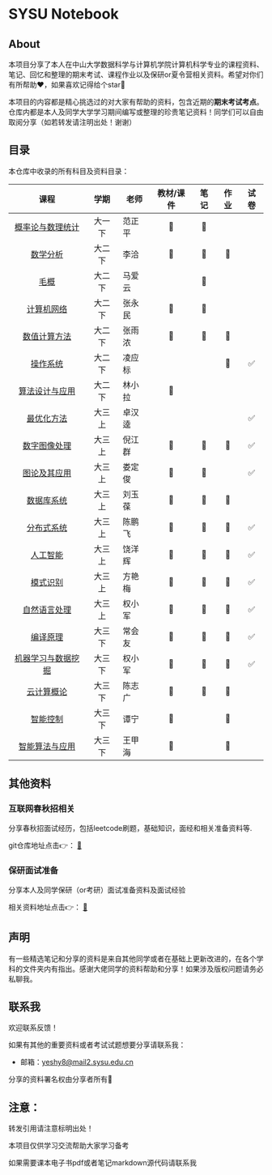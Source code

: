 # SYSU Notebook

## About

本项目分享了本人在中山大学数据科学与计算机学院计算机科学专业的课程资料、笔记、回忆和整理的期末考试、课程作业以及保研or夏令营相关资料。希望对你们有所帮助❤️，如果喜欢记得给个star🌟 

本项目的内容都是精心挑选过的对大家有帮助的资料，包含近期的**期末考试考点**。仓库内都是本人及同学大学学习期间编写或整理的珍贵笔记资料！同学们可以自由取阅分享（如若转发请注明出处！谢谢）



## 目录

本仓库中收录的所有科目及资料目录：

|                             课程                             |  学期   | 老师   |  教材/课件   |    笔记     |       作业       |        试卷        |
| :----------------------------------------------------------: | :-----: | ------ | :----------: | :---------: | :--------------: | :----------------: |
| [概率论与数理统计](https://github.com/ysyisyourbrother/SYSU_Notebook/tree/master/%E6%A6%82%E7%8E%87%E8%AE%BA%E4%B8%8E%E6%95%B0%E7%90%86%E7%BB%9F%E8%AE%A1%20%E8%8C%83%E6%AD%A3%E5%B9%B3) | 大一 下 | 范正平 | :green_book: | :blue_book: |                  |                    |
| [数学分析](https://github.com/ysyisyourbrother/SYSU_Notebook/tree/master/%E6%95%B0%E5%AD%A6%E5%88%86%E6%9E%90) | 大二 下 | 李洽   | :green_book: | :blue_book: | :page_facing_up: |                    |
| [毛概](https://github.com/ysyisyourbrother/SYSU_Notebook/tree/master/%E6%AF%9B%E6%A6%82%20%E9%A9%AC%E7%88%B1%E4%BA%91) | 大二 下 | 马爱云 |              | :blue_book: |                  |                    |
| [计算机网络](https://github.com/ysyisyourbrother/SYSU_Notebook/tree/master/%E8%AE%A1%E7%AE%97%E6%9C%BA%E7%BD%91%E7%BB%9C%20%E5%BC%A0%E6%B0%B8%E6%B0%91) | 大二 下 | 张永民 | :green_book: | :blue_book: |                  |                    |
| [数值计算方法](https://github.com/ysyisyourbrother/SYSU_Notebook/tree/master/%E6%95%B0%E5%80%BC%E8%AE%A1%E7%AE%97%E6%96%B9%E6%B3%95%20%E5%BC%A0%E9%9B%A8%E6%B5%93) | 大二 下 | 张雨浓 | :green_book: | :blue_book: | :page_facing_up: |                    |
| [操作系统](https://github.com/ysyisyourbrother/SYSU_Notebook/tree/master/%E6%93%8D%E4%BD%9C%E7%B3%BB%E7%BB%9F%20%E5%87%8C%E5%BA%94%E6%A0%87) | 大二 下 | 凌应标 |              |             | :page_facing_up: | :white_check_mark: |
| [算法设计与应用](https://github.com/ysyisyourbrother/SYSU_Notebook/tree/master/%E7%AE%97%E6%B3%95%E8%AE%BE%E8%AE%A1%E4%B8%8E%E5%BA%94%E7%94%A8%20%E6%9E%97%E5%B0%8F%E6%8B%89/%E8%AF%BE%E4%BB%B6) | 大二 下 | 林小拉 | :green_book: |             |                  |                    |
| [最优化方法](https://github.com/ysyisyourbrother/SYSU_Notebook/tree/master/%E6%9C%80%E4%BC%98%E5%8C%96%E6%96%B9%E6%B3%95%20%E5%8D%93%E6%B1%89%E9%80%B5) | 大三 上 | 卓汉逵 |              |             |                  | :white_check_mark: |
| [数字图像处理](https://github.com/ysyisyourbrother/SYSU_Notebook/tree/master/%E6%95%B0%E5%AD%97%E5%9B%BE%E5%83%8F%E5%A4%84%E7%90%86%20%E5%80%AA%E6%B1%9F%E7%BE%A4) | 大三 上 | 倪江群 | :green_book: | :blue_book: | :page_facing_up: | :white_check_mark: |
| [图论及其应用](https://github.com/ysyisyourbrother/SYSU_Notebook/tree/master/%E5%9B%BE%E8%AE%BA%20%E5%A8%84%E5%AE%9A%E4%BF%8A) | 大三 上 | 娄定俊 | :green_book: | :blue_book: |                  | :white_check_mark: |
| [数据库系统](https://github.com/ysyisyourbrother/SYSU_Notebook/tree/master/%E6%95%B0%E6%8D%AE%E5%BA%93%E7%B3%BB%E7%BB%9F%20%E5%88%98%E7%8E%89%E8%91%86) | 大三 上 | 刘玉葆 | :green_book: | :blue_book: | :page_facing_up: |                    |
| [分布式系统](https://github.com/ysyisyourbrother/SYSU_Notebook/tree/master/%E5%88%86%E5%B8%83%E5%BC%8F%E7%B3%BB%E7%BB%9F%20%E9%99%88%E9%B9%8F%E9%A3%9E) | 大三 上 | 陈鹏飞 | :green_book: | :blue_book: | :page_facing_up: | :white_check_mark: |
| [人工智能](https://github.com/ysyisyourbrother/SYSU_Notebook/tree/master/%E4%BA%BA%E5%B7%A5%E6%99%BA%E8%83%BD%20%E9%A5%B6%E6%B4%8B%E8%BE%89) | 大三 上 | 饶洋辉 | :green_book: | :blue_book: | :page_facing_up: | :white_check_mark: |
| [模式识别](https://github.com/ysyisyourbrother/SYSU_Notebook/tree/master/%E6%A8%A1%E5%BC%8F%E8%AF%86%E5%88%AB%20%E6%96%B9%E8%89%B3%E6%A2%85) | 大三 上 | 方艳梅 | :green_book: | :blue_book: | :page_facing_up: | :white_check_mark: |
| [自然语言处理](https://github.com/ysyisyourbrother/SYSU_Notebook/tree/master/%E8%87%AA%E7%84%B6%E8%AF%AD%E8%A8%80%E5%A4%84%E7%90%86%20%E6%9D%83%E5%B0%8F%E5%86%9B) | 大三 上 | 权小军 | :green_book: | :blue_book: | :page_facing_up: | :white_check_mark: |
| [编译原理](https://github.com/ysyisyourbrother/SYSU_Notebook/tree/master/%E7%BC%96%E8%AF%91%E5%8E%9F%E7%90%86%20%E5%B8%B8%E4%BC%9A%E5%8F%8B) | 大三 下 | 常会友 | :green_book: | :blue_book: | :page_facing_up: | :white_check_mark: |
| [机器学习与数据挖掘](https://github.com/ysyisyourbrother/SYSU_Notebook/tree/master/%E6%9C%BA%E5%99%A8%E5%AD%A6%E4%B9%A0%E4%B8%8E%E6%95%B0%E6%8D%AE%E6%8C%96%E6%8E%98%20%E6%9D%83%E5%B0%8F%E5%86%9B) | 大三 下 | 权小军 | :green_book: | :blue_book: | :page_facing_up: | :white_check_mark: |
| [云计算概论](https://github.com/ysyisyourbrother/SYSU_Notebook/tree/master/%E4%BA%91%E8%AE%A1%E7%AE%97%E6%A6%82%E8%AE%BA%20%E9%99%88%E5%BF%97%E5%B9%BF) | 大三 下 | 陈志广 | :green_book: | :blue_book: | :page_facing_up: |                    |
| [智能控制](https://github.com/ysyisyourbrother/SYSU_Notebook/tree/master/%E6%99%BA%E8%83%BD%E6%8E%A7%E5%88%B6%20%E8%B0%AD%E5%AE%81) | 大三 下 | 谭宁   | :green_book: |             | :page_facing_up: |                    |
| [智能算法与应用](https://github.com/ysyisyourbrother/SYSU_Notebook/tree/master/%E6%99%BA%E8%83%BD%E7%AE%97%E6%B3%95%E4%B8%8E%E5%BA%94%E7%94%A8%20%E7%8E%8B%E7%94%B2%E6%B5%B7) | 大三 下 | 王甲海 | :green_book: |             | :page_facing_up: |                    |



## 其他资料

### 互联网春秋招相关

分享春秋招面试经历，包括leetcode刷题，基础知识，面经和相关准备资料等.

git仓库地址点击👉：​​ [:running:](https://github.com/ysyisyourbrother/My-Leetcode)



### 保研面试准备

分享本人及同学保研（or考研）面试准备资料及面试经验

相关资料地址点击👉： [:running:](https://github.com/ysyisyourbrother/SYSU_Notebook/tree/master/%E4%BF%9D%E7%A0%94%E9%9D%A2%E8%AF%95%E5%87%86%E5%A4%87)



## 声明

有一些精选笔记和分享的资料是来自其他同学或者在基础上更新改进的，在各个学科的文件夹内有指出。感谢大佬同学的资料帮助和分享！如果涉及版权问题请务必私聊我。



## 联系我

欢迎联系反馈！

如果有其他的重要资料或者考试试题想要分享请联系我：

- 邮箱：yeshy8@mail2.sysu.edu.cn

分享的资料署名权由分享者所有💪



## 注意：

转发引用请注意标明出处！

本项目仅供学习交流帮助大家学习备考

如果需要课本电子书pdf或者笔记markdown源代码请联系我